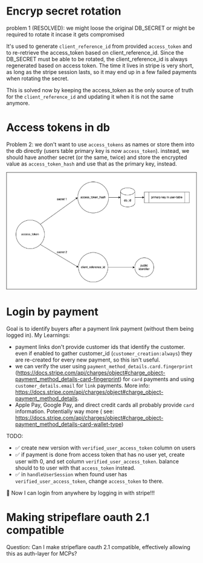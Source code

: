 # Encryp secret rotation

problem 1 (RESOLVED): we might loose the original DB_SECRET or might be required to rotate it incase it gets compromised

It's used to generate `client_reference_id` from provided `access_token` and to re-retrieve the access_token based on client_reference_id. Since the DB_SECRET must be able to be rotated, the client_reference_id is always regenerated based on access token. The time it lives in stripe is very short, as long as the stripe session lasts, so it may end up in a few failed payments when rotating the secret.

This is solved now by keeping the access_token as the only source of truth for the `client_reference_id` and updating it when it is not the same anymore.

# Access tokens in db

Problem 2: we don't want to use `access_tokens` as names or store them into the db directly (users table primary key is now `access_token`). instead, we should have another secret (or the same, twice) and store the encrypted value as `access_token_hash` and use that as the primary key, instead.

![](security.drawio.png)

# Login by payment

Goal is to identify buyers after a payment link payment (without them being logged in). My Learnings:

- payment links don't provide customer ids that identify the customer. even if enabled to gather customer_id (`customer_creation:always`) they are re-created for every new payment, so this isn't useful.
- we can verify the user using `payment_method_details.card.fingerprint` (https://docs.stripe.com/api/charges/object#charge_object-payment_method_details-card-fingerprint) for `card` payments and using `customer_details.email` for `link` payments. More info: https://docs.stripe.com/api/charges/object#charge_object-payment_method_details.
- Apple Pay, Google Pay, and direct credit cards all probably provide `card` information. Potentially way more ( see: https://docs.stripe.com/api/charges/object#charge_object-payment_method_details-card-wallet-type)

TODO:

- ✅ create new version with `verified_user_access_token` column on users
- ✅ if payment is done from access token that has no user yet, create user with 0, and set column `verified_user_access_token`. balance should to to user with that `access_token` instead.
- ✅ in `handleUserSession` when found user has `verified_user_access_token`, change `access_token` to there.

🎉 Now I can login from anywhere by logging in with stripe!!!

# Making stripeflare oauth 2.1 compatible

Question: Can I make stripeflare oauth 2.1 compatible, effectively allowing this as auth-layer for MCPs?
